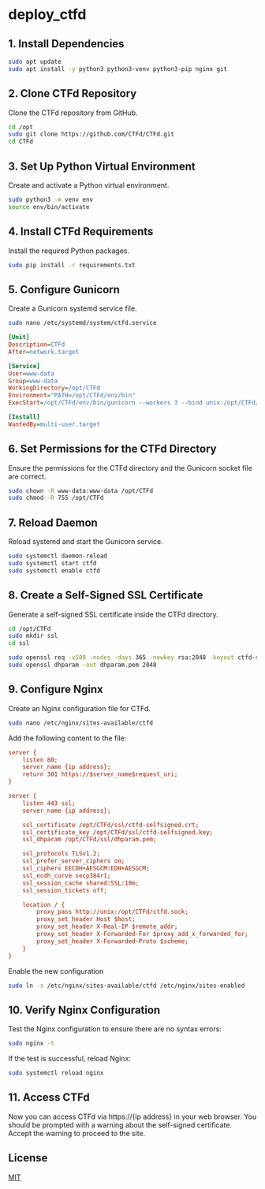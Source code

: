 # deploy_ctfd


## 1. Install Dependencies
```bash
sudo apt update
sudo apt install -y python3 python3-venv python3-pip nginx git
```

## 2. Clone CTFd Repository
Clone the CTFd repository from GitHub.
```bash
cd /opt
sudo git clone https://github.com/CTFd/CTFd.git
cd CTFd
```

## 3. Set Up Python Virtual Environment
Create and activate a Python virtual environment.

```bash
sudo python3 -m venv env
source env/bin/activate
```

## 4. Install CTFd Requirements
Install the required Python packages.

```bash
sudo pip install -r requirements.txt
```

## 5. Configure Gunicorn
Create a Gunicorn systemd service file.

```bash
sudo nano /etc/systemd/system/ctfd.service
```
```ini
[Unit]
Description=CTFd
After=network.target

[Service]
User=www-data
Group=www-data
WorkingDirectory=/opt/CTFd
Environment="PATH=/opt/CTFd/env/bin"
ExecStart=/opt/CTFd/env/bin/gunicorn --workers 3 --bind unix:/opt/CTFd/ctfd.sock "CTFd:create_app()"

[Install]
WantedBy=multi-user.target

```


## 6. Set Permissions for the CTFd Directory
Ensure the permissions for the CTFd directory and the Gunicorn socket file are correct.
```bash
sudo chown -R www-data:www-data /opt/CTFd
sudo chmod -R 755 /opt/CTFd
```

## 7. Reload Daemon
Reload systemd and start the Gunicorn service.


```bash
sudo systemctl daemon-reload
sudo systemctl start ctfd
sudo systemctl enable ctfd
```

## 8. Create a Self-Signed SSL Certificate

Generate a self-signed SSL certificate inside the CTFd directory.
```bash
cd /opt/CTFd
sudo mkdir ssl
cd ssl

sudo openssl req -x509 -nodes -days 365 -newkey rsa:2048 -keyout ctfd-selfsigned.key -out ctfd-selfsigned.crt
sudo openssl dhparam -out dhparam.pem 2048
```

## 9. Configure Nginx
Create an Nginx configuration file for CTFd.

```sh
sudo nano /etc/nginx/sites-available/ctfd
```

Add the following content to the file:
```ini
server {
    listen 80;
    server_name {ip address};
    return 301 https://$server_name$request_uri;
}

server {
    listen 443 ssl;
    server_name {ip address};

    ssl_certificate /opt/CTFd/ssl/ctfd-selfsigned.crt;
    ssl_certificate_key /opt/CTFd/ssl/ctfd-selfsigned.key;
    ssl_dhparam /opt/CTFd/ssl/dhparam.pem;

    ssl_protocols TLSv1.2;
    ssl_prefer_server_ciphers on;
    ssl_ciphers EECDH+AESGCM:EDH+AESGCM;
    ssl_ecdh_curve secp384r1;
    ssl_session_cache shared:SSL:10m;
    ssl_session_tickets off;

    location / {
        proxy_pass http://unix:/opt/CTFd/ctfd.sock;
        proxy_set_header Host $host;
        proxy_set_header X-Real-IP $remote_addr;
        proxy_set_header X-Forwarded-For $proxy_add_x_forwarded_for;
        proxy_set_header X-Forwarded-Proto $scheme;
    }
}

```

Enable the new configuration
```bash 
sudo ln -s /etc/nginx/sites-available/ctfd /etc/nginx/sites-enabled
```

## 10. Verify Nginx Configuration
Test the Nginx configuration to ensure there are no syntax errors:

```bash 
sudo nginx -t
```

If the test is successful, reload Nginx:
```bash 
sudo systemctl reload nginx
```

## 11. Access CTFd
Now you can access CTFd via https://{ip address} in your web browser. You should be prompted with a warning about the self-signed certificate. Accept the warning to proceed to the site.

## License
[MIT](https://choosealicense.com/licenses/mit/)
